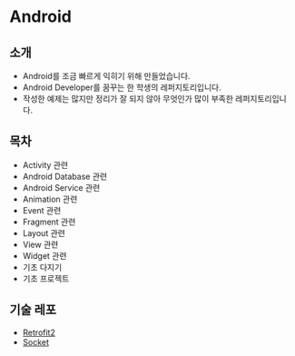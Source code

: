 # Android
## 소개
* Android를 조금 빠르게 익히기 위해 만들었습니다.
* Android Developer를 꿈꾸는 한 학생의 레퍼지토리입니다.
* 작성한 예제는 많지만 정리가 잘 되지 않아 무엇인가 많이 부족한 레퍼지토리입니다.

## 목차
* Activity 관련
* Android Database 관련
* Android Service 관련
* Animation 관련
* Event 관련
* Fragment 관련
* Layout 관련
* View 관련
* Widget 관련
* 기초 다지기
* 기초 프로젝트

## 기술 레포
* [Retrofit2]
* [Socket]


[Retrofit2]: https://github.com/jinusong/Retrofit2
[Socket]: https://github.com/jinusong/Android-Socket
